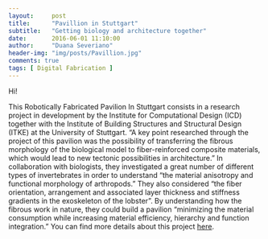 ```yaml
---
layout:     post
title:      "Pavillion in Stuttgart"
subtitle:   "Getting biology and architecture together"
date:       2016-06-01 11:10:00
author:     "Duana Severiano"
header-img: "img/posts/Pavillion.jpg"
comments: true
tags: [ Digital Fabrication ]
---
```


Hi!

This Robotically Fabricated Pavilion In Stuttgart consists in a research project in development by the Institute for Computational Design (ICD) together with the Institute of Building Structures and Structural Design (ITKE) at the University of Stuttgart.  “A key point researched through the project of this pavilion was the possibility of transferring the fibrous morphology of the biological model to fiber-reinforced composite materials, which would lead to new tectonic possibilities in architecture.” In collaboration with biologists, they investigated a great number of different types of invertebrates in order to understand “the material anisotropy and functional morphology of arthropods.” They also considered “the fiber orientation, arrangement and associated layer thickness and stiffness gradients in the exoskeleton of the lobster”. By understanding how the fibrous work in nature, they could build a pavilion “minimizing the material consumption while increasing material efficiency, hierarchy and function integration.” You can find more details about this project [here](http://www.evolo.us/architecture/researching-new-tectonic-possibilities-in-architecture-robotically-fabricated-pavilion-in-stuttgart/).
